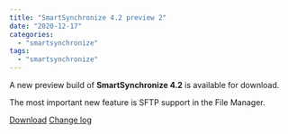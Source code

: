 ```yaml
---
title: "SmartSynchronize 4.2 preview 2"
date: "2020-12-17"
categories: 
  - "smartsynchronize"
tags: 
  - "smartsynchronize"
---
```


A new preview build of **SmartSynchronize 4.2** is available for download.

The most important new feature is SFTP support in the File Manager.

[Download](https://www.syntevo.com/smartsynchronize/preview) [Change log](https://www.syntevo.com/smartsynchronize/changelog-eap.txt)
